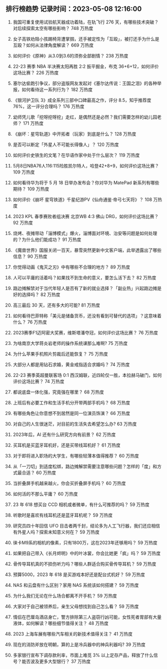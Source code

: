 
## 排行榜趋势 记录时间：2023-05-08 12:16:00
  
  1. 我国可重复使用试验航天器成功着陆，在轨飞行 276 天，有哪些技术突破？对后续探索太空有哪些影响？ 748 万热度
    
  2. 女子高铁劝阻小孩踢椅背遭掌掴，还手被定性为「互殴」，被打还手为什么是互殴？如何从法律角度解读？ 669 万热度
    
  3. 如何评价《原神》从3.0到3.6的须弥全部剧情？ 238 万热度
    
  4. 22-23 赛季 NBA 半决赛太阳再胜 2:2 扳平掘金，布克 36+6+12，如何评价这场比赛？ 226 万热度
    
  5. 塞尔达偷跑引争议，部分盗版网友发起对《塞尔达传说：王国之泪》的各种举报，如何看待这一系列行为？ 182 万热度
    
  6. 《银河护卫队 3》成全系列三部中口碑最高之作，评分 8.5，知乎推荐度 76%，这一评分合理吗？ 176 万热度
    
  7. 幼师凭儿歌「挖呀挖呀挖」走红，是偶然还是必然？我们需要怎样的幼儿园老师？ 171 万热度
    
  8. 《崩坏：星穹轨道》中开拓者（玩家）到底是什么？ 128 万热度
    
  9. 是否可以断定「外星人不可能长得像人」？ 120 万热度
    
  10. 如何评价史铁生的文笔？在华语作家中处于什么层次？ 119 万热度
    
  11. 5月8日NBA76人116:115险胜凯尔特人，哈登42+8+9，如何评价这场比赛？ 109 万热度
    
  12. 如何看待华为将于 5 月 18 日举办发布会？你对华为 MatePad 新系列有哪些期待？ 109 万热度
    
  13. 如何评价《崩坏 星穹铁道》千星纪游PV《仙舟通鉴·帝弓七天将》？ 108 万热度
    
  14. 2023 KPL 春季赛败者组决赛 北京WB 4:3 佛山 DRG，如何评价这场比赛？ 92 万热度
    
  15. 烧烤、夜摊带动「淄博模式」爆火，淄博面对环境、治安等问题是如何处理的？为什么他们能成功？ 91 万热度
    
  16. 《魔兽世界》国服关闭一百天，暴雪突然更新中文客户端，此举透露出了哪些信息？ 90 万热度
    
  17. 你觉得动画《鬼灭之刃》中有哪些不合理的地方？ 89 万热度
    
  18. 人可以平庸的活着吗？如果找不到生命的意义，要怎么活下去？ 82 万热度
    
  19. 路边摊解禁对于当代年轻人是否有了新的就业选择？「副业热」兴起路边摊是好的选择吗？ 82 万热度
    
  20. 高三最后 30 天，还有多大的可能? 81 万热度
    
  21. 如何看待巴菲特称「美元是储备货币，还没有看到可替代的选项」？这意味着什么？ 76 万热度
    
  22. 2023赛季F1迈阿密大奖赛，维斯塔潘夺冠，如何评价这场比赛？ 76 万热度
    
  23. 为啥南京大学蒋炎岩老师的操作系统课那么难啊? 75 万热度
    
  24. 为什么苹果手机照片剪裁后还能恢复？ 75 万热度
    
  25. 大部分人都是用钻石求婚，黄金戒指适合求婚吗？ 74 万热度
    
  26. 22-23 赛季英超曼联客场 0:1 西汉姆联，近四轮仅一胜，本拉赫马破门，如何评价这场比赛？ 74 万热度
    
  27. 都说底盘一体化强，究竟强在哪里？ 68 万热度
    
  28. 上班后有必要工作和生活手机分开带两部手机吗？ 68 万热度
    
  29. 有哪些角色让你意想不到居然是同一位演员饰演？ 66 万热度
    
  30. 对自己的人生很迷茫，对目前的生活失去希望怎么办? 63 万热度
    
  31. 2023年后，AI 还有什么研究方向有前景？ 62 万热度
    
  32. 买耳机是买蓝牙耳机好，还是买带线耳机好？ 61 万热度
    
  33. 对于即将进入职场的大学生，有哪些轻薄本值得推荐？ 60 万热度
    
  34. 从「一刀切」到适度松绑，路边摊解禁需要注意哪些问题？怎样的「度」和方式最合适？ 60 万热度
    
  35. 当折叠屏手机越来越火，你会买折叠屏手机吗？ 60 万热度
    
  36. 如何活的不那么平庸？ 60 万热度
    
  37. 23 年 618 想买台 CCD 相机或者微单，有什么可推荐的吗？ 59 万热度
    
  38. 听歌时是喜欢有线耳机还是蓝牙耳机呢？ 59 万热度
    
  39. 研究员四十年回信 UFO 目击者两千封，结论多为人工飞行器，我们还应相信有外星人吗？探索未知意义何在？ 59 万热度
    
  40. 徕卡M9系的相机的像素，只有1800万，这在2023年还够用吗？ 59 万热度
    
  41. 如果把自己带入《长月烬明》中的叶冰裳，你会比她更「疯」吗？ 59 万热度
    
  42. 骨传导耳机真的不损伤听力吗？哪些人群适合购买骨传导耳机？ 59 万热度
    
  43. 预算5000，2023 年 618 是买游戏本好还是配台式机好？ 59 万热度
    
  44. NAS 和云盘有什么区别？家用 NAS 系统该如何搭建？ 59 万热度
    
  45. 为什么我们无论在什么场合都离不开手机？ 59 万热度
    
  46. 大家对于自己被领养后，亲生父母想找到自己怎么看？ 59 万热度
    
  47. 情侣在巴厘岛酒店身亡，警方排除第三人盗窃行凶可能，女性死者胃部有大量液体，如何解读？哪些细节值得关注？ 48 万热度
    
  48. 2023 上海车展有哪些汽车相关的新技术值得关注？ 41 万热度
    
  49. 现在的消防斧放在明朝，算的上是冷兵器中的神兵利器吗? 39 万热度
    
  50. 多家银行宣布下调存款利率，市面上难觅 3% 以上定存产品，释放了什么信号？能否波及更多大型银行？ 37 万热度
    